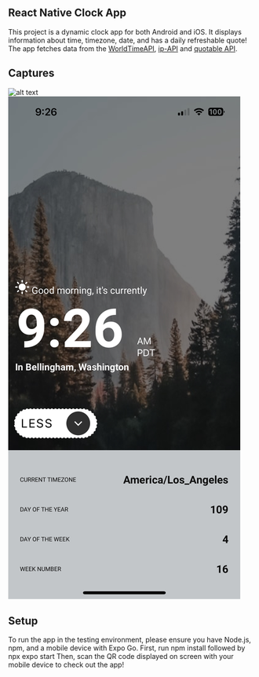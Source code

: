 ## React Native Clock App
This project is a dynamic clock app for both Android and iOS. It displays information about time, timezone, date, and has a daily refreshable quote! The app fetches data from the [WorldTimeAPI](https://worldtimeapi.org/), [ip-API](https://ip-api.com/) and [quotable API](https://docs.quotable.io/).

## Captures
![alt text](AppCapture1.PNG)
![alt text](AppCapture2.png)

## Setup
To run the app in the testing environment, please ensure you have Node.js, npm, and a mobile device with Expo Go.
First, run
npm install
followed by
npx expo start
Then, scan the QR code displayed on screen with your mobile device to check out the app!